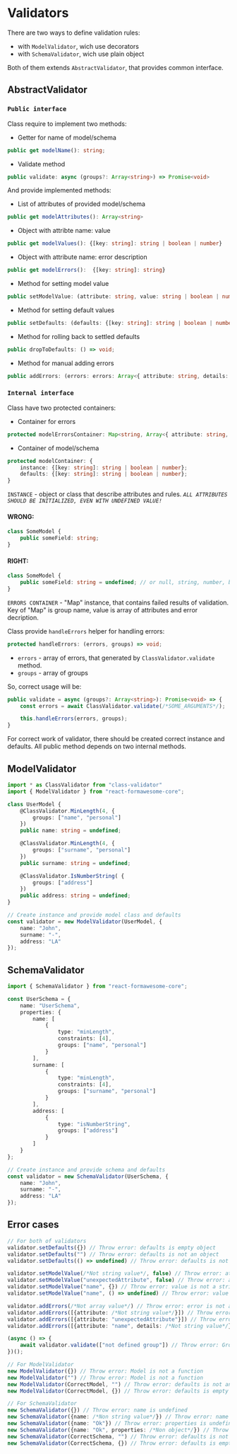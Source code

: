 # Validators

There are two ways to define validation rules:
 - with `ModelValidator`, wich use decorators
 - with `SchemaValidator`, wich use plain object

Both of them extends `AbstractValidator`, that provides common interface.

## AbstractValidator

### `Public interface`

Class require to implement two methods:
 - Getter for name of model/schema
```ts
public get modelName(): string;
```
 - Validate method
```ts
public validate: async (groups?: Array<string>) => Promise<void>
```

And provide implemented methods:
 - List of attributes of provided model/schema
```ts
public get modelAttributes(): Array<string>
```
 - Object with attribte name: value
```ts
public get modelValues(): {[key: string]: string | boolean | number}
```
 - Object with attribute name: error description
 ```ts
 public get modelErrors():  {[key: string]: string}
 ```
 - Method for setting model value
```ts
public setModelValue: (attribute: string, value: string | boolean | number) => void;
```
 - Method for setting default values
```ts
public setDefaults: (defaults: {[key: string]: string | boolean | number}) => void;
```
 - Method for rolling back to settled defaults
```ts
public dropToDefaults: () => void;
```
 - Method for manual adding errors
 ```ts
 public addErrors: (errors: errors: Array<{ attribute: string, details: string }>) => void;
 ```

### `Internal interface`

Class have two protected containers:
 - Container for errors
```ts
protected modelErrorsContainer: Map<string, Array<{ attribute: string, details: string }>>
```
 - Container of model/schema
```ts
protected modelContainer: {
    instance: {[key: string]: string | boolean | number};
    defaults: {[key: string]: string | boolean | number};
}
```

`INSTANCE` - object or class that describe attributes and rules.
*`ALL ATTRIBUTES SHOULD BE INITIALIZED, EVEN WITH UNDEFINED VALUE!`*

#### WRONG:
```ts
class SomeModel {
    public someField: string;
}
```

#### RIGHT:
```ts
class SomeModel {
    public someField: string = undefined; // or null, string, number, boolean.
}
```

`ERRORS CONTAINER` - "Map" instance, that contains failed results of validation. Key of "Map" is group name, value is array of attributes and error decription.

Class provide `handleErrors` helper for handling errors:
```ts
protected handleErrors: (errors, groups) => void;
```
 - `errors` - array of errors, that generated by `ClassValidator.validate` method.
 - `groups` - array of groups

So, correct usage will be:
```ts
public validate = async (groups?: Array<string>): Promise<void> => {
    const errors = await ClassValidator.validate(/*SOME_ARGUMENTS*/);

    this.handleErrors(errors, groups);
}
```

For correct work of validator, there should be created correct instance and defaults. All public method depends on two internal methods.




## ModelValidator

```ts
import * as ClassValidator from "class-validator"
import { ModelValidator } from "react-formawesome-core";

class UserModel {
    @ClassValidator.MinLength(4, {
        groups: ["name", "personal"]
    })
    public name: string = undefined;

    @ClassValidator.MinLength(4, {
        groups: ["surname", "personal"]
    })
    public surname: string = undefined;

    @ClassValidator.IsNumberString( {
        groups: ["address"]
    })
    public address: string = undefined;
}

// Create instance and provide model class and defaults
const validator = new ModelValidator(UserModel, {
    name: "John",
    surname: "-",
    address: "LA"
});
```

## SchemaValidator

```ts
import { SchemaValidator } from "react-formawesome-core";

const UserSchema = {
    name: "UserSchema",
    properties: {
        name: [
            {
                type: "minLength",
                constraints: [4],
                groups: ["name", "personal"]
            }
        ],
        surname: [
            {
                type: "minLength",
                constraints: [4],
                groups: ["surname", "personal"]
            }
        ],
        address: [
            {
                type: "isNumberString",
                groups: ["address"]
            }
        ]
    }
};

// Create instance and provide schema and defaults
const validator = new SchemaValidator(UserSchema, {
    name: "John",
    surname: "-",
    address: "LA"
});
```

## Error cases
```ts
// For both of validators
validator.setDefaults({}) // Throw error: defaults is empty object
validator.setDefaults("") // Throw error: defaults is not an object
validator.setDefaults(() => undefined) // Throw error: defaults is not an object

validator.setModelValue(/*Not string value*/, false) // Throw error: attribute is not a string
validator.setModelValue("unexpectedAttribute", false) // Throw error: attribute is not exist in model/schema
validator.setModelValue("name", {}) // Throw error: value is not a string
validator.setModelValue("name", () => undefined) // Throw error: value is not a string

validator.addErrors(/*Not array value*/) // Throw error: error is not an array
validator.addErrors([{attribute: /*Not string value*/}]) // Throw error: attribute is not a string
validator.addErrors([{attribute: "unexpectedAttribute"}]) // Throw error: attribute is not exist in model/schema
validator.addErrors([{attribute: "name", details: /*Not string value*/}]) // Throw error: details is not a string

(async () => {
    await validator.validate(["not defined group"]) // Throw error: Group does not defined in model/schema
})();

// For ModelValidator
new ModelValidator({}) // Throw error: Model is not a function
new ModelValidator("") // Throw error: Model is not a function
new ModelValidator(CorrectModel, "") // Throw error: defaults is not an object
new ModelValidator(CorrectModel, {}) // Throw error: defaults is empty

// For SchemaValidator
new SchemaValidator({}) // Throw error: name is undefined
new SchemaValidator({name: /*Non string value*/}) // Throw error: name is not a string
new SchemaValidator({name: "Ok"}) // Throw error: properties is undefined
new SchemaValidator({name: "Ok", properties: /*Non object*/}) // Throw error: properties is not an object
new SchemaValidator(CorrectSchema, "") // Throw error: defaults is not an object
new SchemaValidator(CorrectSchema, {}) // Throw error: defaults is empty
```
